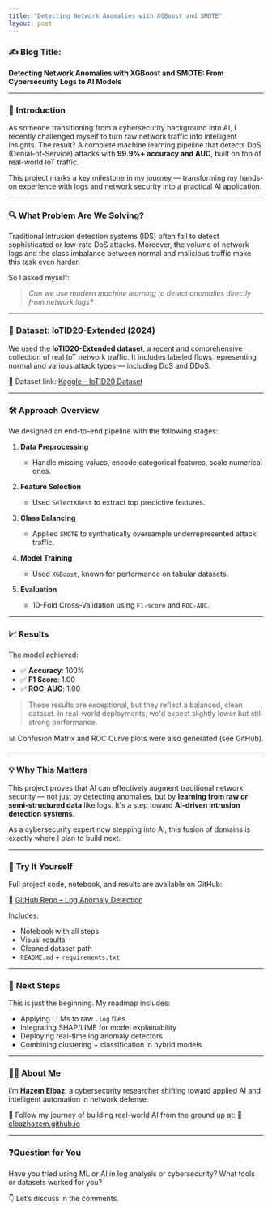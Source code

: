 ```yaml
---
title: "Detecting Network Anomalies with XGBoost and SMOTE"
layout: post
---
```


### ✍️ **Blog Title:**

**Detecting Network Anomalies with XGBoost and SMOTE: From Cybersecurity Logs to AI Models**

---

### 🧠 **Introduction**

As someone transitioning from a cybersecurity background into AI, I recently challenged myself to turn raw network traffic into intelligent insights. The result? A complete machine learning pipeline that detects DoS (Denial-of-Service) attacks with **99.9%+ accuracy and AUC**, built on top of real-world IoT traffic.

This project marks a key milestone in my journey — transforming my hands-on experience with logs and network security into a practical AI application.

---

### 🔍 **What Problem Are We Solving?**

Traditional intrusion detection systems (IDS) often fail to detect sophisticated or low-rate DoS attacks. Moreover, the volume of network logs and the class imbalance between normal and malicious traffic make this task even harder.

So I asked myself:

> *Can we use modern machine learning to detect anomalies directly from network logs?*

---

### 💾 **Dataset: IoTID20-Extended (2024)**

We used the **IoTID20-Extended dataset**, a recent and comprehensive collection of real IoT network traffic. It includes labeled flows representing normal and various attack types — including DoS and DDoS.

📌 Dataset link: [Kaggle – IoTID20 Dataset](https://www.kaggle.com/datasets/rohulaminlabid/iotid20-dataset)

---

### 🛠️ **Approach Overview**

We designed an end-to-end pipeline with the following stages:

1. **Data Preprocessing**

   * Handle missing values, encode categorical features, scale numerical ones.
2. **Feature Selection**

   * Used `SelectKBest` to extract top predictive features.
3. **Class Balancing**

   * Applied `SMOTE` to synthetically oversample underrepresented attack traffic.
4. **Model Training**

   * Used `XGBoost`, known for performance on tabular datasets.
5. **Evaluation**

   * 10-Fold Cross-Validation using `F1-score` and `ROC-AUC`.

---

### 📈 **Results**

The model achieved:

* ✅ **Accuracy**: 100%
* ✅ **F1 Score**: 1.00
* ✅ **ROC-AUC**: 1.00

> These results are exceptional, but they reflect a balanced, clean dataset. In real-world deployments, we'd expect slightly lower but still strong performance.

📊 Confusion Matrix and ROC Curve plots were also generated (see GitHub).

---

### 💡 **Why This Matters**

This project proves that AI can effectively augment traditional network security — not just by detecting anomalies, but by **learning from raw or semi-structured data** like logs. It's a step toward **AI-driven intrusion detection systems**.

As a cybersecurity expert now stepping into AI, this fusion of domains is exactly where I plan to build next.

---

### 📂 **Try It Yourself**

Full project code, notebook, and results are available on GitHub:

🔗 [GitHub Repo – Log Anomaly Detection](https://github.com/elbazhazem/log-anomaly-detection)

Includes:

* Notebook with all steps
* Visual results
* Cleaned dataset path
* `README.md` + `requirements.txt`

---

### 🚀 **Next Steps**

This is just the beginning. My roadmap includes:

* Applying LLMs to raw `.log` files
* Integrating SHAP/LIME for model explainability
* Deploying real-time log anomaly detectors
* Combining clustering + classification in hybrid models

---

### 👨‍💻 About Me

I’m **Hazem Elbaz**, a cybersecurity researcher shifting toward applied AI and intelligent automation in network defense.

🧭 Follow my journey of building real-world AI from the ground up at:
🔗 [elbazhazem.github.io](https://elbazhazem.github.io)

---

### ❓Question for You

Have you tried using ML or AI in log analysis or cybersecurity? What tools or datasets worked for you?

👇 Let’s discuss in the comments.

